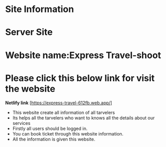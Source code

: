 <!-- Heading -->
# Site Information 
 # Server Site

 <!--Website name  -->

  # Website name:Express Travel-shoot
 <!-- Netlify live link -->
 # Please click this below link for visit the website
**Netlify link** [https://express-travel-612fb.web.app/]
 <!-- Benfits of this website -->
 * This website create all information of  all tarvelers
 * Its helps all the tarvelers who want to knows all the details about our services
 * Firstly all users should be logged in.
 * You can book ticket through this website information.
 * All the information is given this website.
